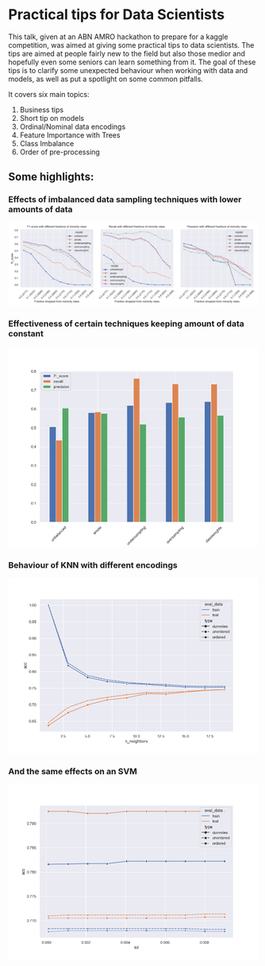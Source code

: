 # Practical tips for Data Scientists

This talk, given at an ABN AMRO hackathon to prepare for a kaggle competition, was aimed at giving some practical tips to data scientists. The tips are aimed at people fairly new to the field but also those medior and hopefully even some seniors can learn something from it. The goal of these tips is to clarify some unexpected behaviour when working with data and models, as well as put a spotlight on some common pitfalls. 

It covers six main topics: 
1. Business tips
2. Short tip on models
3. Ordinal/Nominal data encodings
4. Feature Importance with Trees
5. Class Imbalance
6. Order of pre-processing

## Some highlights:

### Effects of imbalanced data sampling techniques with lower amounts of data
![effects of using class weights visualized](images/class_weights_results.png)

### Effectiveness of certain techniques keeping amount of data constant
![](images/imbalanced_learning_performance.png)

### Behaviour of KNN with different encodings
![](images/knn_dummies_performance_over_n_neigbors.png)

### And the same effects on an SVM
![](images/svm_dummies_vs_categorical.png)
